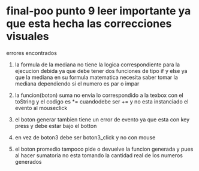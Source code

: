 # final-poo punto 9 leer importante ya que esta hecha las correcciones visuales
errores encontrados

1. la formula de la mediana no tiene la logica correspondiente para la ejecucion debida ya que debe tener dos funciones de tipo if y else ya que la mediana en su formula matematica necesita saber tomar la mediana dependiendo si el numero es par o impar

2. la funcion(boton) suma no envia lo correspondido a la texbox con el toString y el codigo es *= cuandodebe ser += y  no esta instanciado el evento al mouseclick

3. el boton generar tambien tiene un error de evento ya que esta con key press y debe estar bajo el botton

4. en vez de boton3 debe ser boton3_click y no con mouse

5. el boton promedio tampoco pide o devuelve la funcion generada y pues al hacer sumatoria no esta tomando la cantidad real de los numeros generados
